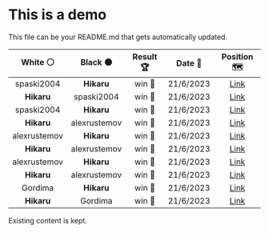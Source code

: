 # This is a demo

This file can be your README.md that gets automatically updated.

<!--START_SECTION:chessStats-->
<!-- Automatically generated with https://github.com/Balastrong/chess-stats-action -->

| White ⚪ | Black ⚫ | Result 🏆 | Date 📅 | Position 🗺️ |
|:---:|:---:|:---:|:---:|:---:|
| spaski2004 | **Hikaru** | win 🥇 | 21/6/2023 | <a href="http://www.ee.unb.ca/cgi-bin/tervo/fen.pl?select=r1bqr1kb/pp5p/5pp1/1Pp1p3/4N3/3P2P1/P2BnPBP/1RQ2RK1 w - -">Link</a> |
| **Hikaru** | spaski2004 | win 🥇 | 21/6/2023 | <a href="http://www.ee.unb.ca/cgi-bin/tervo/fen.pl?select=2r2qk1/1R4p1/7p/4pN2/6Q1/2n1P2P/5PP1/6K1 b - -">Link</a> |
| spaski2004 | **Hikaru** | win 🥇 | 21/6/2023 | <a href="http://www.ee.unb.ca/cgi-bin/tervo/fen.pl?select=1r4k1/5pb1/3p2p1/3P4/N1P1R1P1/5nq1/6B1/3Q2K1 w - -">Link</a> |
| **Hikaru** | alexrustemov | win 🥇 | 21/6/2023 | <a href="http://www.ee.unb.ca/cgi-bin/tervo/fen.pl?select=8/k3ppbp/4b1p1/2Pp4/3P4/4P3/3B1PPP/1R4K1 b - -">Link</a> |
| alexrustemov | **Hikaru** | win 🥇 | 21/6/2023 | <a href="http://www.ee.unb.ca/cgi-bin/tervo/fen.pl?select=2k3r1/pp2q3/2np1N2/2p1pb1p/2P5/1PPnBPr1/P2Q2BK/R5R1 w - -">Link</a> |
| **Hikaru** | alexrustemov | win 🥇 | 21/6/2023 | <a href="http://www.ee.unb.ca/cgi-bin/tervo/fen.pl?select=rn1q1r2/1p1b1pkp/p3p1p1/2Nn4/2P5/B7/PP1QBPPP/R2R2K1 b - -">Link</a> |
| alexrustemov | **Hikaru** | win 🥇 | 21/6/2023 | <a href="http://www.ee.unb.ca/cgi-bin/tervo/fen.pl?select=6k1/b4pp1/p7/3Q4/1pN5/1P5P/P4q2/5K2 w - -">Link</a> |
| **Hikaru** | alexrustemov | win 🥇 | 21/6/2023 | <a href="http://www.ee.unb.ca/cgi-bin/tervo/fen.pl?select=2q2rnk/pp1n3p/3r1p2/PPpNpP1B/2P1P2P/6Q1/7K/R5R1 b - -">Link</a> |
| Gordima | **Hikaru** | win 🥇 | 21/6/2023 | <a href="http://www.ee.unb.ca/cgi-bin/tervo/fen.pl?select=8/5p1p/R5pb/1p2k3/8/2p5/5PP1/6K1 w - -">Link</a> |
| **Hikaru** | Gordima | win 🥇 | 21/6/2023 | <a href="http://www.ee.unb.ca/cgi-bin/tervo/fen.pl?select=8/8/3R2k1/4p1p1/4N1P1/5K2/8/r7 b - -">Link</a> |

<!--END_SECTION:chessStats-->

Existing content is kept.
